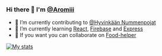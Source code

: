 ### Hi there 👋 I'm [@Aromiii](https://github.com/Aromiii)

- 🔭 I’m currently contributing to [@Hyvinkään Nummenpojat](https://github.com/Nummenpojat)
- 🌱 I’m currently learning [React](https://reactjs.org/), [Firebase](https://firebase.google.com/) and [Express](https://expressjs.com/)
- 🤔 If you want you can collaborate on [Food-helper](https://github.com/Aromiii/Food-helper)

[![My stats](https://awesome-github-stats.azurewebsites.net/user-stats/aromiii)](https://git.io/awesome-stats-card)

<!--
**Aromiii/aromiii** is a ✨ _special_ ✨ repository because its `README.md` (this file) appears on your GitHub profile.

Here are some ideas to get you started:

- 👯 I’m looking to collaborate on ...
- 🤔 I’m looking for help with ...
- 💬 Ask me about ...
- 📫 How to reach me: ...
- 😄 Pronouns: ...
- ⚡ Fun fact: ...
-->
